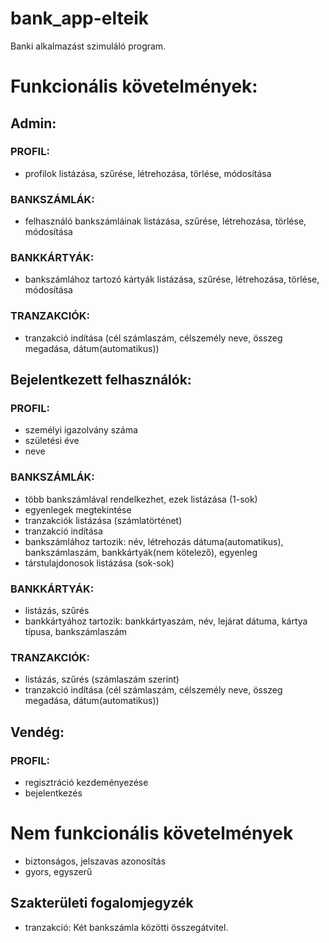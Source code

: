 # bank_app-elteik

Banki alkalmazást szimuláló program.

# Funkcionális követelmények:

## Admin:

### PROFIL:
* profilok listázása, szűrése, létrehozása, törlése, módosítása

### BANKSZÁMLÁK:
* felhasználó bankszámláinak listázása, szűrése, létrehozása, törlése, módosítása

### BANKKÁRTYÁK:
* bankszámlához tartozó kártyák listázása, szűrése, létrehozása, törlése, módosítása

### TRANZAKCIÓK:
* tranzakció indítása (cél számlaszám, célszemély neve, összeg megadása, dátum(automatikus))

## Bejelentkezett felhasználók:

### PROFIL:
* személyi igazolvány száma 
* születési éve
* neve

### BANKSZÁMLÁK:
* több bankszámlával rendelkezhet, ezek listázása (1-sok)
* egyenlegek megtekintése
* tranzakciók listázása (számlatörténet)
* tranzakció indítása
* bankszámlához tartozik: név, létrehozás dátuma(automatikus), bankszámlaszám, bankkártyák(nem kötelező), egyenleg
* társtulajdonosok listázása (sok-sok)

### BANKKÁRTYÁK:
* listázás, szűrés
* bankkártyához tartozik: bankkártyaszám, név, lejárat dátuma, kártya típusa, bankszámlaszám

### TRANZAKCIÓK:
* listázás, szűrés (számlaszám szerint)
* tranzakció indítása (cél számlaszám, célszemély neve, összeg megadása, dátum(automatikus))

## Vendég:

### PROFIL:
* regisztráció kezdeményezése
* bejelentkezés

# Nem funkcionális követelmények
* biztonságos, jelszavas azonosítás
* gyors, egyszerű

## Szakterületi fogalomjegyzék
* tranzakció: Két bankszámla közötti összegátvitel.
